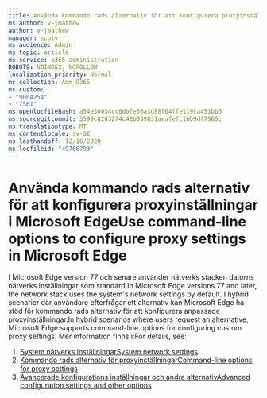 ```yaml
---
title: Använda kommando rads alternativ för att konfigurera proxyinställningar i Microsoft Edge
ms.author: v-jmathew
author: v-jmathew
manager: scotv
ms.audience: Admin
ms.topic: article
ms.service: o365-administration
ROBOTS: NOINDEX, NOFOLLOW
localization_priority: Normal
ms.collection: Adm_O365
ms.custom:
- "9004254"
- "7561"
ms.openlocfilehash: a54e30034cc0dbfe60a3d88f04ffe119ca451bb6
ms.sourcegitcommit: 3599c82d3274c48b039831aeafefc16b9df7565c
ms.translationtype: MT
ms.contentlocale: sv-SE
ms.lasthandoff: 12/16/2020
ms.locfileid: "49706793"
---
```

# <a name="use-command-line-options-to-configure-proxy-settings-in-microsoft-edge"></a><span data-ttu-id="995de-102">Använda kommando rads alternativ för att konfigurera proxyinställningar i Microsoft Edge</span><span class="sxs-lookup"><span data-stu-id="995de-102">Use command-line options to configure proxy settings in Microsoft Edge</span></span>

<span data-ttu-id="995de-103">I Microsoft Edge version 77 och senare använder nätverks stacken datorns nätverks inställningar som standard.</span><span class="sxs-lookup"><span data-stu-id="995de-103">In Microsoft Edge versions 77 and later, the network stack uses the system's network settings by default.</span></span> <span data-ttu-id="995de-104">I hybrid scenarier där användare efterfrågar ett alternativ kan Microsoft Edge ha stöd för kommando rads alternativ för att konfigurera anpassade proxyinställningar.</span><span class="sxs-lookup"><span data-stu-id="995de-104">In hybrid scenarios where users request an alternative, Microsoft Edge supports command-line options for configuring custom proxy settings.</span></span> <span data-ttu-id="995de-105">Mer information finns i:</span><span class="sxs-lookup"><span data-stu-id="995de-105">For details, see:</span></span>

1. [<span data-ttu-id="995de-106">System nätverks inställningar</span><span class="sxs-lookup"><span data-stu-id="995de-106">System network settings</span></span>](https://go.microsoft.com/fwlink/?linkid=2133962)
2. [<span data-ttu-id="995de-107">Kommando rads alternativ för proxyinställningar</span><span class="sxs-lookup"><span data-stu-id="995de-107">Command-line options for proxy settings</span></span>](https://go.microsoft.com/fwlink/?linkid=2134292)
3. [<span data-ttu-id="995de-108">Avancerade konfigurations inställningar och andra alternativ</span><span class="sxs-lookup"><span data-stu-id="995de-108">Advanced configuration settings and other options</span></span>](https://go.microsoft.com/fwlink/?linkid=2134293)
